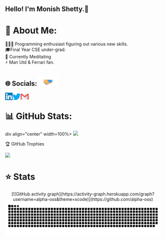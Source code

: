 <p>
   <!--img src="https://user-images.githubusercontent.com/62587060/155869994-699a077f-fffc-4ffd-816d-fd7cab5ed512.png"/-->
    <!-- <img src="https://user-images.githubusercontent.com/62587060/182472944-2991c181-5275-469d-a34e-304171682ec4.gif"/> -->
 </p>

<h2> Hello! I'm Monish Shetty.👋</h2>

# 💫 About Me:
👨🏽‍💻 Programming enthusiast figuring out various new skills.<br> 🎓Final Year CSE under-grad.<br>🌱 Currently Meditating<br>⚡ Man Utd & Ferrari fan.


## 🌐 Socials:<img src="https://github.com/SatYu26/SatYu26/blob/master/Assets/Handshake.gif" height="32px"> 
  <a href="https://www.linkedin.com/in/monish-shetty/">
    <img align="left" alt="Monish Shetty | Linkedin" width="24px" src="https://github.com/SatYu26/SatYu26/blob/master/Assets/Linkedin.svg" />
  </a> &nbsp;&nbsp;
  <a href="https://twitter.com/MonishShetty07">
    <img align="left" alt="Monish Shetty | Twitter" width="26px" src="https://github.com/SatYu26/SatYu26/blob/master/Assets/Twitter.svg" />
  </a> &nbsp;&nbsp;
  <a href="mailto:monish.shetty770@gmail.com">
    <img align="left" alt="Monish Shetty | Gmail" width="26px" src="https://github.com/SatYu26/SatYu26/blob/master/Assets/Gmail.svg" />
  </a>


# 📊 GitHub Stats:
div align="center" width=100%>
![](https://github-readme-streak-stats.herokuapp.com/?user=alpha-oss&theme=prussian&hide_border=true)<br/>
</div

## 🏆 GitHub Trophies
![](https://github-profile-trophy.vercel.app/?username=alpha-oss&theme=dracula&no-frame=true&no-bg=false&margin-w=4)


# ⭐ Stats 
<div align="center">
[![GitHub activity graph](https://activity-graph.herokuapp.com/graph?username=alpha-oss&theme=xcode)](https://github.com/alpha-oss) <br>
</div

![GitHub Snake dark](https://raw.githubusercontent.com/Platane/snk/output/github-contribution-grid-snake.svg)


<!--
## Contribute ##
All the developed Apps/Products are completely Free to use. You can contribute if you want :)<br><br>
[!["Buy Me A Coffee"](https://www.buymeacoffee.com/assets/img/custom_images/orange_img.png)](https://www.buymeacoffee.com/binayshaw7777) -->